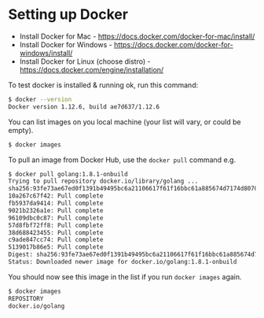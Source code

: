 # Setting up Docker

* Install Docker for Mac - https://docs.docker.com/docker-for-mac/install/
* Install Docker for Windows - https://docs.docker.com/docker-for-windows/install/
* Install Docker for Linux (choose distro) - https://docs.docker.com/engine/installation/

To test docker is installed & running ok, run this command:

```bash
$ docker --version
Docker version 1.12.6, build ae7d637/1.12.6
```

You can list images on you local machine (your list will vary, or could be empty).

```bash
$ docker images
```

To pull an image from Docker Hub, use the `docker pull` command e.g.

```bash
$ docker pull golang:1.8.1-onbuild
Trying to pull repository docker.io/library/golang ... 
sha256:93fe73ae67ed0f1391b49495bc6a21106617f61f16bbc61a885674d7174d8070: Pulling from docker.io/library/golang
10a267c67f42: Pull complete 
fb5937da9414: Pull complete 
9021b2326a1e: Pull complete 
96109dbc0c87: Pull complete 
57d8fbf72ff8: Pull complete 
38d688423455: Pull complete 
c9ade847cc74: Pull complete 
5139017b86e5: Pull complete 
Digest: sha256:93fe73ae67ed0f1391b49495bc6a21106617f61f16bbc61a885674d7174d8070
Status: Downloaded newer image for docker.io/golang:1.8.1-onbuild
```

You should now see this image in the list if you run `docker images` again.

```bash
$ docker images
REPOSITORY                                                               TAG                                             IMAGE ID            CREATED             SIZE
docker.io/golang                                                         1.8.1-onbuild                                   3064d3aa065d        3 weeks ago         702.8 MB
```
